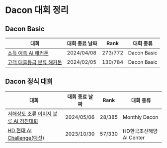 # Dacon 대회 정리

## Dacon Basic

| 대회 | 대회 종료 날짜 | Rank | 대회 종류 |
| --- | --- | --- | --- |
| [소득 예측 AI 해커톤](https://github.com/pjj11005/ML_Competition/tree/main/Dacon/Income_prediction) | 2024/04/08 | 273/772 | Dacon Basic |
| [고객 대출등급 분류 해커톤](https://github.com/pjj11005/ML_Competition/tree/main/Dacon/Customer_loan_classification)| 2024/02/05 | 130/784 | Dacon Basic |

## Dacon 정식 대회

| 대회 | 대회 종료 날짜 | Rank | 대회 종류 |
| --- | --- | --- | --- | 
| [저해상도 조류 이미지 분류 AI 경진대회](https://github.com/pjj11005/ML_Competition/tree/main/Dacon/Bird_image_classification) | 2024/05/06 | 28/385 | Monthly Dacon |
| [HD 현대 AI Challenge(예선)](https://github.com/pjj11005/ML_Competition/tree/main/Dacon/HD_AI_Challenge) | 2023/10/30 | 57/330 | HD한국조선해양 AI Center |